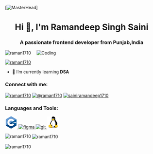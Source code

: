 [![MasterHead](https://codinginfinite.com/wp-content/uploads/2018/12/0KXuX_V54FKpK-wsX.gif)]
<h1 align="center">Hi 👋, I'm Ramandeep Singh Saini</h1>
<h3 align="center">A passionate frontend developer from Punjab,India</h3>
<img align="right" alt="Coding" width="400" src="https://i.pinimg.com/originals/54/e3/7d/54e37d8074ebcde1d96c77d7b2a7f310.gif">


<p align="left"> <img src="https://komarev.com/ghpvc/?username=raman1710&label=Profile%20views&color=0e75b6&style=flat" alt="raman1710" /> </p>

<p align="left"> <a href="https://github.com/ryo-ma/github-profile-trophy"><img src="https://github-profile-trophy.vercel.app/?username=raman1710" alt="raman1710" /></a> </p>

- 🌱 I’m currently learning **DSA**


<h3 align="left">Connect with me:</h3>
<p align="left">
<a href="https://linkedin.com/in/raman1710" target="blank"><img align="center" src="https://raw.githubusercontent.com/rahuldkjain/github-profile-readme-generator/master/src/images/icons/Social/linked-in-alt.svg" alt="raman1710" height="30" width="40" /></a>
<a href="https://hashnode.com/@raman1710" target="blank"><img align="center" src="https://raw.githubusercontent.com/rahuldkjain/github-profile-readme-generator/master/src/images/icons/Social/hashnode.svg" alt="@raman1710" height="30" width="40" /></a>
<a href="https://auth.geeksforgeeks.org/user/sainiramandeep1710" target="blank"><img align="center" src="https://raw.githubusercontent.com/rahuldkjain/github-profile-readme-generator/master/src/images/icons/Social/geeks-for-geeks.svg" alt="sainiramandeep1710" height="30" width="40" /></a>
</p>

<h3 align="left">Languages and Tools:</h3>
<p align="left"> <a href="https://www.w3schools.com/cpp/" target="_blank" rel="noreferrer"> <img src="https://raw.githubusercontent.com/devicons/devicon/master/icons/cplusplus/cplusplus-original.svg" alt="cplusplus" width="40" height="40"/> </a> <a href="https://www.figma.com/" target="_blank" rel="noreferrer"> <img src="https://www.vectorlogo.zone/logos/figma/figma-icon.svg" alt="figma" width="40" height="40"/> </a> <a href="https://git-scm.com/" target="_blank" rel="noreferrer"> <img src="https://www.vectorlogo.zone/logos/git-scm/git-scm-icon.svg" alt="git" width="40" height="40"/> </a> <a href="https://www.linux.org/" target="_blank" rel="noreferrer"> <img src="https://raw.githubusercontent.com/devicons/devicon/master/icons/linux/linux-original.svg" alt="linux" width="40" height="40"/> </a> </p>

<p><img align="left" src="https://github-readme-stats.vercel.app/api/top-langs?username=raman1710&show_icons=true&locale=en&layout=compact" alt="raman1710" /></p>

<p>&nbsp;<img align="center" src="https://github-readme-stats.vercel.app/api?username=raman1710&show_icons=true&locale=en" alt="raman1710" /></p>

<p><img align="center" src="https://github-readme-streak-stats.herokuapp.com/?user=raman1710&" alt="raman1710" /></p>
